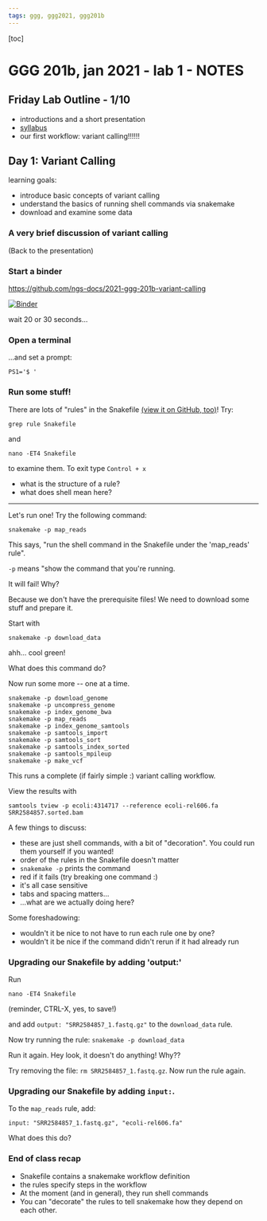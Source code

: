 ```yaml
---
tags: ggg, ggg2021, ggg201b
---
```


[toc]

# GGG 201b, jan 2021 - lab 1 - NOTES

## Friday Lab Outline - 1/10

* introductions and a short presentation
* [syllabus](https://hackmd.io/YaM6z84wQeK619cSeLJ2tg)
* our first workflow: variant calling!!!!!!

## Day 1: Variant Calling

learning goals:
- introduce basic concepts of variant calling
- understand the basics of running shell commands via snakemake
- download and examine some data

### A very brief discussion of variant calling

(Back to the presentation)

### Start a binder

https://github.com/ngs-docs/2021-ggg-201b-variant-calling

[![Binder](https://mybinder.org/badge_logo.svg)](https://binder.pangeo.io/v2/gh/ngs-docs/2021-ggg-201b-variant-calling/week1?urlpath=rstudio)

wait 20 or 30 seconds...

### Open a terminal

...and set a prompt:
```
PS1='$ '
```

### Run some stuff!

There are lots of "rules" in the Snakefile [(view it on GitHub, too)](https://github.com/ngs-docs/2021-ggg-201b-variant-calling/week1/Snakefile)! Try:

```
grep rule Snakefile
```

and

```
nano -ET4 Snakefile
```
to examine them. To exit type `Control + x`

* what is the structure of a rule?
* what does shell mean here?

----

Let's run one! Try the following command:
```
snakemake -p map_reads
```

This says, "run the shell command in the Snakefile under the 'map_reads' rule".

`-p` means "show the command that you're running.

It will fail! Why?

Because we don't have the prerequisite files! We need to download some stuff and prepare it.

Start with

```
snakemake -p download_data
```

ahh... cool green!

What does this command do?

Now run some more -- one at a time.

```
snakemake -p download_genome
snakemake -p uncompress_genome
snakemake -p index_genome_bwa
snakemake -p map_reads
snakemake -p index_genome_samtools
snakemake -p samtools_import
snakemake -p samtools_sort
snakemake -p samtools_index_sorted
snakemake -p samtools_mpileup
snakemake -p make_vcf
```

This runs a complete (if fairly simple :) variant calling workflow.

View the results with

```
samtools tview -p ecoli:4314717 --reference ecoli-rel606.fa SRR2584857.sorted.bam
```

A few things to discuss:

* these are just shell commands, with a bit of "decoration". You could run them yourself if you wanted!
* order of the rules in the Snakefile doesn't matter
* `snakemake -p` prints the command
* red if it fails (try breaking one command :)
* it's all case sensitive
* tabs and spacing matters...
* ...what are we actually doing here?

Some foreshadowing:

* wouldn't it be nice to not have to run each rule one by one?
* wouldn't it be nice if the command didn't rerun if it had already run

### Upgrading our Snakefile by adding 'output:'

Run 
```
nano -ET4 Snakefile
```
(reminder, CTRL-X, yes, to save!)

and add `output: "SRR2584857_1.fastq.gz"` to the `download_data` rule.

Now try running the rule: `snakemake -p download_data`

Run it again. Hey look, it doesn't do anything! Why??

Try removing the file: `rm SRR2584857_1.fastq.gz`. Now run the rule again.

### Upgrading our Snakefile by adding `input:`.

To the `map_reads` rule, add:

`input: "SRR2584857_1.fastq.gz", "ecoli-rel606.fa"`

What does this do?

### End of class recap

* Snakefile contains a snakemake workflow definition
* the rules specify steps in the workflow
* At the moment (and in general), they run shell commands
* You can "decorate" the rules to tell snakemake how they depend on each other.


